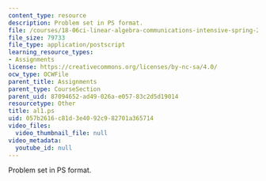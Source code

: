 ```yaml
---
content_type: resource
description: Problem set in PS format.
file: /courses/18-06ci-linear-algebra-communications-intensive-spring-2004/057b2616c81d3e4092c982701a365714_al1.ps
file_size: 79733
file_type: application/postscript
learning_resource_types:
- Assignments
license: https://creativecommons.org/licenses/by-nc-sa/4.0/
ocw_type: OCWFile
parent_title: Assignments
parent_type: CourseSection
parent_uid: 87094652-ad49-026a-e057-83c2d5d19014
resourcetype: Other
title: al1.ps
uid: 057b2616-c81d-3e40-92c9-82701a365714
video_files:
  video_thumbnail_file: null
video_metadata:
  youtube_id: null
---
```

Problem set in PS format.